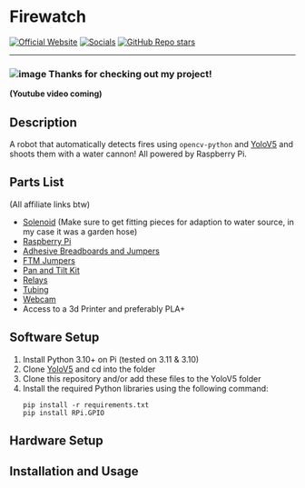 # Firewatch
[![Official Website](https://img.shields.io/badge/Official%20Website-blujay131.com-blue?style=flat&logo=world&logoColor=white)](https://blujay131.com/)
[![Socials](https://img.shields.io/badge/Socials-linktr.ee/blujay131-purple?style=flat&logo=world&logoColor=white)](https://linktr.ee/blujay_131)
[![GitHub Repo stars](https://img.shields.io/github/stars/BluJay131/Cost-Effective-Twitch-Chat-Controlled-Lights?style=social)](https://github.com/BluJay131/Firewatch/stargazers)

<hr/>

### ![image](https://github.com/BluJay131/Cost-Effective-Twitch-Controlled-Lights/assets/80910384/346dc2a9-45f3-4372-8e4c-de62a3bc5e3f) Thanks for checking out my project!

**(Youtube video coming)**

## Description

A robot that automatically detects fires using `opencv-python` and <a target="_blank" href="https://github.com/ultralytics/yolov5">YoloV5</a> and shoots them with a water cannon! All powered by Raspberry Pi.

## Parts List 
(All affiliate links btw)

- <a target="_blank" href="https://www.amazon.com/Rain-Bird-CP100-Automatic-Sprinkler/dp/B00002N8NN/ref=sr_1_2?keywords=Rain+Bird+1+in.+In-Line+Irrigation+Valve&amp;qid=1697400901&amp;sr=8-2&_encoding=UTF8&tag=blujay131-20&linkCode=ur2&linkId=8dd2c6495d3c867894930b61098f4147&camp=1789&creative=9325">Solenoid</a>
(Make sure to get fitting pieces for adaption to water source, in my case it was a garden hose)
- <a target="_blank" href="https://www.amazon.com/dp/B07TC2BK1X?ref=ppx_yo2ov_dt_b_product_details&amp;th=1&_encoding=UTF8&tag=blujay131-20&linkCode=ur2&linkId=f549b43aa240aa0dd22116254840e7ee&camp=1789&creative=9325">Raspberry Pi</a>
- <a target="_blank" href="https://www.amazon.com/dp/B08Y59P6D1?psc=1&amp;ref=ppx_yo2ov_dt_b_product_details&_encoding=UTF8&tag=blujay131-20&linkCode=ur2&linkId=c7ab0c2729683f65fdccaf7b9d32193f&camp=1789&creative=9325">Adhesive Breadboards and Jumpers</a>
- <a target="_blank" href="https://www.amazon.com/dp/B0BRTHR2RL?ref=ppx_yo2ov_dt_b_product_details&amp;th=1&_encoding=UTF8&tag=blujay131-20&linkCode=ur2&linkId=ebdc43949775f6e025d13bbef7e2621e&camp=1789&creative=9325">FTM Jumpers</a>
- <a target="_blank" href="https://www.amazon.com/dp/B0BRXVFCKX?psc=1&amp;ref=ppx_yo2ov_dt_b_product_details&_encoding=UTF8&tag=blujay131-20&linkCode=ur2&linkId=bfaac1681e342dc3672bfba647a477ff&camp=1789&creative=9325">Pan and Tilt Kit</a>
- <a target="_blank" href="https://www.amazon.com/dp/B00VRUAHLE?psc=1&amp;ref=ppx_yo2ov_dt_b_product_details&_encoding=UTF8&tag=blujay131-20&linkCode=ur2&linkId=c79fece967790766ef38f0fd70a48fb7&camp=1789&creative=9325">Relays</a>
- <a target="_blank" href="https://www.amazon.com/Tubing-Flexible-Hybrid-Lightweight-10-Feet/dp/B09V6WZCST/ref=sr_1_3?crid=VT314Z2TK1E0&amp;keywords=1%252F2%252Binch%252Btubing&amp;qid=1697420218&amp;s=industrial&amp;sprefix=1%252F2%252Binch%252Btubing%252Cindustrial%252C154&amp;sr=1-3&amp;th=1&_encoding=UTF8&tag=blujay131-20&linkCode=ur2&linkId=2e5969bce631563fa633bf545da5ebfe&camp=1789&creative=9325">Tubing</a>
- <a target="_blank" href="https://www.amazon.com/Logitech-Desktop-Widescreen-Calling-Recording/dp/B004FHO5Y6/ref=sr_1_3?keywords=logitech%252B720p%252Bwebcam&amp;qid=1697420279&amp;sr=8-3&amp;th=1&_encoding=UTF8&tag=blujay131-20&linkCode=ur2&linkId=c170c8059448bfa96468dec7793a7f50&camp=1789&creative=9325">Webcam</a>
- Access to a 3d Printer and preferably PLA+

## Software Setup

1. Install Python 3.10+ on Pi (tested on 3.11 & 3.10)
2. Clone <a target="_blank" href="https://github.com/ultralytics/yolov5">YoloV5</a> and cd into the folder
3. Clone this repository and/or add these files to the YoloV5 folder
4. Install the required Python libraries using the following command:
   ```
   pip install -r requirements.txt
   pip install RPi.GPIO
   ```

## Hardware Setup



## Installation and Usage
